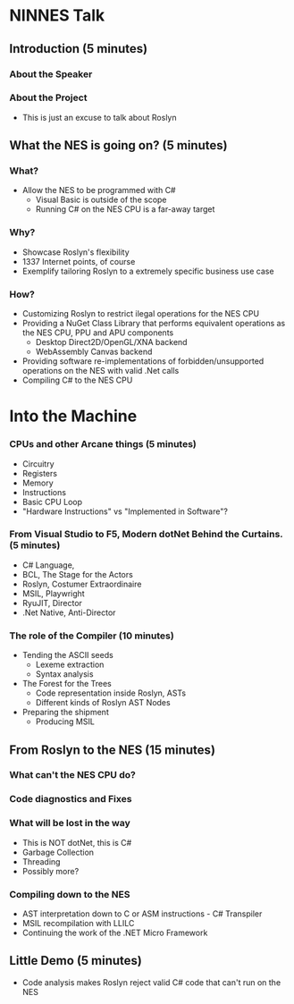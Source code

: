 
# NINNES Talk
## Introduction (5 minutes)
### About the Speaker
### About the Project
- This is just an excuse to talk about Roslyn
## What the NES is going on? (5 minutes)
### What?
- Allow the NES to be programmed with C#
	- Visual Basic is outside of the scope
	- Running C# on the NES CPU is a far-away target
### Why?
- Showcase Roslyn's flexibility
- 1337 Internet points, of course
- Exemplify tailoring Roslyn to a extremely specific business use case
### How?
- Customizing Roslyn to restrict ilegal operations for the NES CPU
- Providing a NuGet Class Library that performs equivalent operations as the NES CPU, PPU and APU components
	- Desktop Direct2D/OpenGL/XNA backend
	- WebAssembly Canvas backend
- Providing software re-implementations of forbidden/unsupported operations on the NES with valid .Net calls
- Compiling C# to the NES CPU 
# Into the Machine
### CPUs and other Arcane things (5 minutes)
- Circuitry
- Registers
- Memory
- Instructions
- Basic CPU Loop
- "Hardware Instructions" vs "Implemented in Software"?
### From Visual Studio to F5, Modern dotNet Behind the Curtains. (5 minutes)
- C# Language, 
- BCL, The Stage for the Actors
- Roslyn, Costumer Extraordinaire
- MSIL, Playwright
- RyuJIT, Director
- .Net Native, Anti-Director
### The role of the Compiler (10 minutes)
- Tending the ASCII seeds
	- Lexeme extraction
	- Syntax analysis
- The Forest for the Trees
	- Code representation inside Roslyn, ASTs
	- Different kinds of Roslyn AST Nodes
-  Preparing the shipment
	- Producing MSIL
## From Roslyn to the NES (15 minutes)
### What can't the NES CPU do?
### Code diagnostics and Fixes
### What will be lost in the way
- This is NOT dotNet, this is C#
- Garbage Collection
- Threading
- Possibly more?
### Compiling down to the NES
- AST interpretation down to C or ASM instructions - C# Transpiler
- MSIL recompilation with LLILC
- Continuing the work of the .NET Micro Framework
## Little Demo (5 minutes)
- Code analysis makes Roslyn reject valid C# code that can't run on the NES



